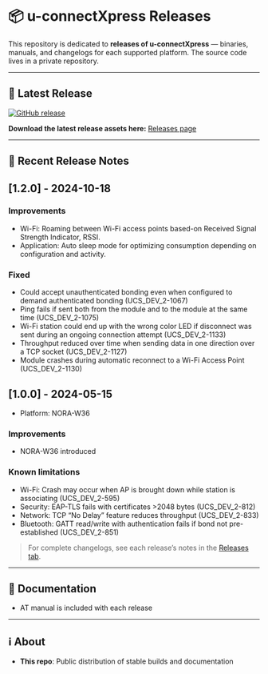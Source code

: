 # 📦 u-connectXpress Releases

This repository is dedicated to **releases of u-connectXpress** — binaries, manuals, and changelogs for each supported platform.
The source code lives in a private repository.

---

## 🔖 Latest Release

[![GitHub release](https://img.shields.io/github/v/release/u-blox/u-connectXpress?sort=semver)](https://github.com/u-blox/u-connectXpress/releases/latest)

**Download the latest release assets here:**
[Releases page](https://github.com/u-blox/u-connectXpress/releases/latest)

---

## 📜 Recent Release Notes

## [1.2.0] - 2024-10-18
### Improvements
- Wi-Fi: Roaming between Wi-Fi access points based-on Received Signal Strength Indicator, RSSI.
- Application: Auto sleep mode for optimizing consumption depending on configuration and activity.

### Fixed
- Could accept unauthenticated bonding even when configured to demand authenticated bonding (UCS_DEV_2-1067)
- Ping fails if sent both from the module and to the module at the same time (UCS_DEV_2-1075)
- Wi-Fi station could end up with the wrong color LED if disconnect was sent during an ongoing connection attempt (UCS_DEV_2-1133)
- Throughput reduced over time when sending data in one direction over a TCP socket (UCS_DEV_2-1127)
- Module crashes during automatic reconnect to a Wi-Fi Access Point (UCS_DEV_2-1130)

## [1.0.0] - 2024-05-15
- Platform: NORA-W36
### Improvements
- NORA-W36 introduced
### Known limitations
- Wi-Fi: Crash may occur when AP is brought down while station is associating (UCS_DEV_2-595)
- Security: EAP-TLS fails with certificates >2048 bytes (UCS_DEV_2-812)
- Network: TCP “No Delay” feature reduces throughput (UCS_DEV_2-833)
- Bluetooth: GATT read/write with authentication fails if bond not pre-established (UCS_DEV_2-851)


> For complete changelogs, see each release’s notes in the [Releases tab](https://github.com/u-blox/u-connectXpress/releases).

---

## 📖 Documentation

- AT manual is included with each release

---

## ℹ️ About

- **This repo**: Public distribution of stable builds and documentation

